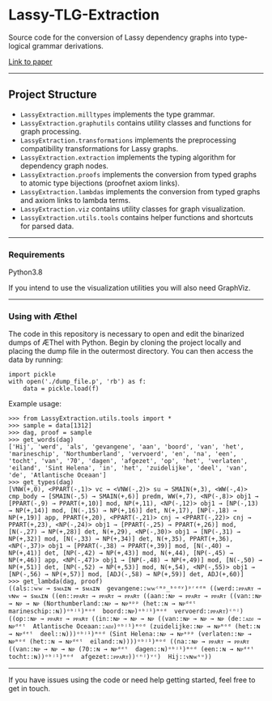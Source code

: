 # Lassy-TLG-Extraction
Source code for the conversion of Lassy dependency graphs into type-logical grammar derivations.

[Link to paper](http://www.lrec-conf.org/proceedings/lrec2020/pdf/2020.lrec-1.647.pdf)

---

## Project Structure
* `LassyExtraction.milltypes` implements the type grammar.
* `LassyExtraction.graphutils` contains utility classes and functions for graph processing.
* `LassyExtraction.transformations` implements the preprocessing compatibility transformations for Lassy graphs.
* `LassyExtraction.extraction` implements the typing algorithm for dependency graph nodes.
* `LassyExtraction.proofs` implements the conversion from typed graphs to atomic type bijections (proofnet axiom links).
* `LassyExtraction.lambdas` implements the conversion from typed graphs and axiom links to lambda terms.
* `LassyExtraction.viz` contains utility classes for graph visualization. 
* `LassyExtraction.utils.tools` contains helper functions and shortcuts for parsed data.

---
### Requirements
Python3.8

If you intend to use the visualization utilities you will also need GraphViz.

---
### Using with Æthel
The code in this repository is necessary to open and edit the binarized dumps of ÆThel with Python.
Begin by cloning the project locally and placing the dump file in the outermost directory.
You can then access the data by running:
```
import pickle
with open('./dump_file.p', 'rb') as f: 
    data = pickle.load(f)
```
Example usage:
```
>>> from LassyExtraction.utils.tools import *
>>> sample = data[1312]
>>> dag, proof = sample
>>> get_words(dag)
['Hij', 'werd', 'als', 'gevangene', 'aan', 'boord', 'van', 'het', 'marineschip', 'Northumberland', 'vervoerd', 'en', 'na', 'een', 'tocht', 'van', '70', 'dagen', 'afgezet', 'op', 'het', 'verlaten', 'eiland', 'Sint Helena', 'in', 'het', 'zuidelijke', 'deel', 'van', 'de', 'Atlantische Oceaan']
>>> get_types(dag)
[VNW(+,0), <PPART(-,1)> vc → <VNW(-,2)> su → SMAIN(+,3), <WW(-,4)> cmp_body → [SMAIN(-,5) → SMAIN(+,6)] predm, WW(+,7), <NP(-,8)> obj1 → [PPART(-,9) → PPART(+,10)] mod, NP(+,11), <NP(-,12)> obj1 → [NP(-,13) → NP(+,14)] mod, [N(-,15) → NP(+,16)] det, N(+,17), [NP(-,18) → NP(+,19)] app, PPART(+,20), <PPART(-,21)> cnj → <PPART(-,22)> cnj → PPART(+,23), <NP(-,24)> obj1 → [PPART(-,25) → PPART(+,26)] mod, [N(-,27) → NP(+,28)] det, N(+,29), <NP(-,30)> obj1 → [NP(-,31) → NP(+,32)] mod, [N(-,33) → NP(+,34)] det, N(+,35), PPART(+,36), <NP(-,37)> obj1 → [PPART(-,38) → PPART(+,39)] mod, [N(-,40) → NP(+,41)] det, [NP(-,42) → NP(+,43)] mod, N(+,44), [NP(-,45) → NP(+,46)] app, <NP(-,47)> obj1 → [NP(-,48) → NP(+,49)] mod, [N(-,50) → NP(+,51)] det, [NP(-,52) → NP(+,53)] mod, N(+,54), <NP(-,55)> obj1 → [NP(-,56) → NP(+,57)] mod, [ADJ(-,58) → NP(+,59)] det, ADJ(+,60)]
>>> get_lambda(dag, proof)
((als::ᴡᴡ → sᴍᴀɪɴ → sᴍᴀɪɴ  gevangene::ᴡᴡᶜᵐᵖ_ᵇᵒᵈʸ)ᵖʳᵉᵈᵐ ((werd::ᴘᴘᴀʀᴛ → ᴠɴᴡ → sᴍᴀɪɴ ((en::ᴘᴘᴀʀᴛ → ᴘᴘᴀʀᴛ → ᴘᴘᴀʀᴛ ((aan::ɴᴘ → ᴘᴘᴀʀᴛ → ᴘᴘᴀʀᴛ ((van::ɴᴘ → ɴᴘ → ɴᴘ (Northumberland::ɴᴘ → ɴᴘᵃᵖᵖ (het::ɴ → ɴᴘᵈᵉᵗ  marineschip::ɴ))ᵒᵇʲ¹)ᵐᵒᵈ  boord::ɴᴘ)ᵒᵇʲ¹)ᵐᵒᵈ  vervoerd::ᴘᴘᴀʀᴛ)ᶜⁿʲ) ((op::ɴᴘ → ᴘᴘᴀʀᴛ → ᴘᴘᴀʀᴛ ((in::ɴᴘ → ɴᴘ → ɴᴘ ((van::ɴᴘ → ɴᴘ → ɴᴘ (de::ᴀᴅᴊ → ɴᴘᵈᵉᵗ  Atlantische Oceaan::ᴀᴅᴊ)ᵒᵇʲ¹)ᵐᵒᵈ (zuidelijke::ɴᴘ → ɴᴘᵐᵒᵈ (het::ɴ → ɴᴘᵈᵉᵗ  deel::ɴ)))ᵒᵇʲ¹)ᵐᵒᵈ (Sint Helena::ɴᴘ → ɴᴘᵃᵖᵖ (verlaten::ɴᴘ → ɴᴘᵐᵒᵈ (het::ɴ → ɴᴘᵈᵉᵗ  eiland::ɴ))))ᵒᵇʲ¹)ᵐᵒᵈ ((na::ɴᴘ → ᴘᴘᴀʀᴛ → ᴘᴘᴀʀᴛ ((van::ɴᴘ → ɴᴘ → ɴᴘ (70::ɴ → ɴᴘᵈᵉᵗ  dagen::ɴ)ᵒᵇʲ¹)ᵐᵒᵈ (een::ɴ → ɴᴘᵈᵉᵗ  tocht::ɴ))ᵒᵇʲ¹)ᵐᵒᵈ  afgezet::ᴘᴘᴀʀᴛ))ᶜⁿʲ)ᵛᶜ)  Hij::ᴠɴᴡˢᵘ))
``` 
---
If you have issues using the code or need help getting started, feel free to get in touch.